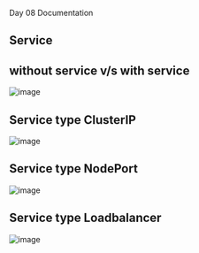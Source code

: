 Day 08 Documentation

## Service

## without service v/s with service

![image](https://github.com/user-attachments/assets/f148b833-2536-4dd0-8109-d5c29a635fcb)


## Service type ClusterIP

![image](https://github.com/user-attachments/assets/359d52d0-2a65-4301-87ac-feb7ea99c386)

## Service type NodePort

![image](https://github.com/user-attachments/assets/adaebbee-afbf-42a5-9c14-93d013917df8)

## Service type Loadbalancer

![image](https://github.com/user-attachments/assets/508a1413-6a05-463a-9f99-c0fc0b4dc1da)
